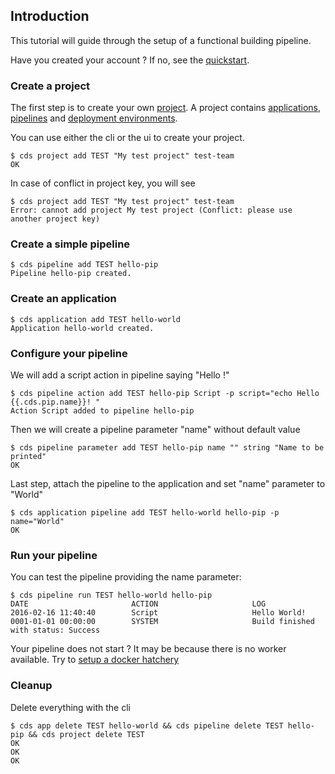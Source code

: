 ## Introduction

This tutorial will guide through the setup of a functional building pipeline.

Have you created your account ? If no, see the [quickstart](/doc/overview/quickstart.md).


### Create a project

The first step is to create your own [project](/overview/project).
A project contains [applications](/overview/application), [pipelines](/overview/pipeline)
and [deployment environments](/overview/environment).

You can use either the cli or the ui to create your project.

```shell
$ cds project add TEST "My test project" test-team
OK
```

In case of conflict in project key, you will see
```shell
$ cds project add TEST "My test project" test-team
Error: cannot add project My test project (Conflict: please use another project key)
```

### Create a simple pipeline

```shell
$ cds pipeline add TEST hello-pip
Pipeline hello-pip created.
```

### Create an application

```shell
$ cds application add TEST hello-world
Application hello-world created.
```

### Configure your pipeline

We will add a script action in pipeline saying "Hello <something> !"

```shell
$ cds pipeline action add TEST hello-pip Script -p script="echo Hello {{.cds.pip.name}}! "
Action Script added to pipeline hello-pip
```

Then we will create a pipeline parameter "name" without default value

```shell
$ cds pipeline parameter add TEST hello-pip name "" string "Name to be printed"
OK
```

Last step, attach the pipeline to the application and set "name" parameter to "World"

```shell
$ cds application pipeline add TEST hello-world hello-pip -p name="World"
OK
```

### Run your pipeline

You can test the pipeline providing the name parameter:
```shell
$ cds pipeline run TEST hello-world hello-pip
DATE                       ACTION                     LOG
2016-02-16 11:40:40        Script                     Hello World!
0001-01-01 00:00:00        SYSTEM                     Build finished with status: Success
```

Your pipeline does not start ? It may be because there is no worker available. Try to [setup a docker hatchery](/doc/tutorials/first-hatchery.md)

### Cleanup

Delete everything with the cli
```shell
$ cds app delete TEST hello-world && cds pipeline delete TEST hello-pip && cds project delete TEST
OK
OK
OK
```
